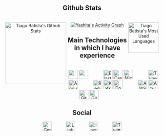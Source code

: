 <h2 class="w3-sans-serif" align="center">Github Stats</h2>

<br/>

<div>
  <div align="center">
      <a href="#"><img alt="Tiago Batista's Github Stats" src="https://github-readme-stats.vercel.app/api?username=tiagobatista&show_icons=true&include_all_commits=true&count_private=true&theme=default&hide_border=true&bg_color=ffffff00&title_color=000000" height="200" align="left"/>
	</a>
      <a href="#"><img alt="Tiago Batista's Most Used Languages" src="https://github-readme-stats.vercel.app/api/top-langs/?username=tiagobatista&langs_count=10&layout=compact&theme=default&hide_border=true&bg_color=00000000&title_color=000000&text_color=000000&icon_color=000000" height="100" align="right"/>
	</a>
  </div>
  <div align="center">
    <a href="#"><img alt="Yashita's Activity Graph" src="https://activity-graph.herokuapp.com/graph?username=tiagobatista&custom_title=Tiago%20Batista's%20Contribution%20Graph&bg_color=ffffff00&text_color=000000&color=000000&line=000000&point=000000&hide_border=true" /></a>
  <div> 
</div>

<h2 class="w3-sans-serif" align="center">Main Technologies in which I have experience</h2>

<br/>
			<a href="#"><img src="https://simpleicons.org/icons/dotnet.svg" height="30"></a>
			<a href="#"><img src="https://simpleicons.org/icons/csharp.svg" height="30"></a>
&emsp;&emsp;&emsp;
			<a href="#"><img src="https://simpleicons.org/icons/elasticsearch.svg" height="30" title="Elasticsearch"></a>
			<a href="#"><img src="https://simpleicons.org/icons/apachecassandra.svg" height="30" title="Cassandra"></a>
			<a href="#"><img src="https://simpleicons.org/icons/microsoftsqlserver.svg" height="30" title="Microsoft SQL Server"></a>
&emsp;&emsp;&emsp;
			<a href="#"><img src="https://simpleicons.org/icons/typescript.svg" height="30" title="Typescript"></a>
			<a href="#"><img src="https://simpleicons.org/icons/angular.svg" height="30" title="Angular"></a>
&emsp;&emsp;&emsp;
			<a href="#"><img src="https://simpleicons.org/icons/redis.svg" height="30" title="Redis"></a>
			<a href="#"><img src="https://simpleicons.org/icons/apachekafka.svg" height="30" title="Kafka"></a>
			<a href="#"><img src="https://simpleicons.org/icons/docker.svg" height="30" title="Docker"></a>
&emsp;&emsp;&emsp;
			<a href="#"><img src="https://simpleicons.org/icons/amazonaws.svg" height="30" title="AWS"></a>
			<a href="#"><img src="https://simpleicons.org/icons/microsoftazure.svg" height="30" title="Azure"></a>
&emsp;&emsp;&emsp;
			<a href="#"><img src="https://simpleicons.org/icons/git.svg" height="30" title="Git"></a>
			<a href="#"><img src="https://simpleicons.org/icons/github.svg" height="30" title="Github"></a>
<br/>

<h2 class="w3-sans-serif" align="center">Social</h2>
<p align="center">   
  <a href="mailto:tiago.batista94@gmail.com" target="_blank"><img src="https://simpleicons.org/icons/gmail.svg" height="30" title="Gmail"></a>&emsp;&emsp;&emsp;
  <a href="https://www.linkedin.com/in/tiagobatista94" target="_blank"><img src="https://simpleicons.org/icons/linkedin.svg" height="30" title="LinkedIn"></a>&emsp;&emsp;&emsp;
  <a href="https://www.instagram.com/tiagobatista94" target="_blank"><img src="https://simpleicons.org/icons/instagram.svg" height="30" title="Instagram"></a>&emsp;&emsp;&emsp;
  <a href="https://www.twitter.com/tiagobatistadev" target="_blank"><img src="https://simpleicons.org/icons/twitter.svg" height="30" title="Twitter"></a>
</p>

